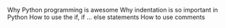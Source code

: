 Why Python programming is awesome
Why indentation is so important in Python
How to use the if, if ... else statements
How to use comments
